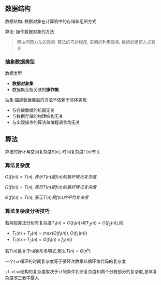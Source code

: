 ## 数据结构

数据结构: 数据对象在计算机中的存储和组织方式

算法: 操作数据对象的方法

> 解决问题方法的效率: 算法的巧妙程度, 空间的利用效率, 数据的组织方式有关

### 抽象数据类型

数据类型

* **数据对象集**
* 数据集合相关联的**操作集**

抽象:描述数据类型的方法不依赖于具体实现

* 与存放数据的机器无关
* 与数据存储的物理结构无关
* 与实现操作的算法和编程语言均无关

## 算法

算法的好坏与空间复杂度S(n), 时间复杂度T(n)有关

### 算法复杂度

$O(f(n)) = T(n), 表示T(n)是f(n)的最坏情况复杂度$

$\Omega(f(n))=T(n), 表示T(n)是f(n)的最好情况复杂度$

$Θ(f(n)) = T(n)$, 表示$T(n)是f(n)的平均复杂度$

### 算法复杂度分析技巧

若两段算法分别有复杂度$T_{1}(n) = O(f _{1} (n)) 和T _{2} (n) = O(f _{2} (n))​$,则

* $T_{1}(n) + T_{2}(n) = max( O(f_{1}(n)), O(f_{2}(n)) )$
* $T_{1}(n) \times T_{2}(n) = O( f_{1}(n) \times f_{2}(n) )$

若T(n)是关于n的k阶多项式,那么$T(n)=Θ(n^{k} )$

一个`for`循环的时间复杂度等于循环次数乘以循环体代码的复杂度

`if-else`结构的复杂度取决于`if`的条件判断复杂度和两个分枝部分的复杂度,总体复杂度取三者中最大